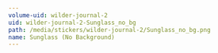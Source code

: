 ```yaml
---
volume-uid: wilder-journal-2
uid: wilder-journal-2-Sunglass_no_bg
path: /media/stickers/wilder-journal-2/Sunglass_no_bg.png
name: Sunglass (No Background)
---
```

